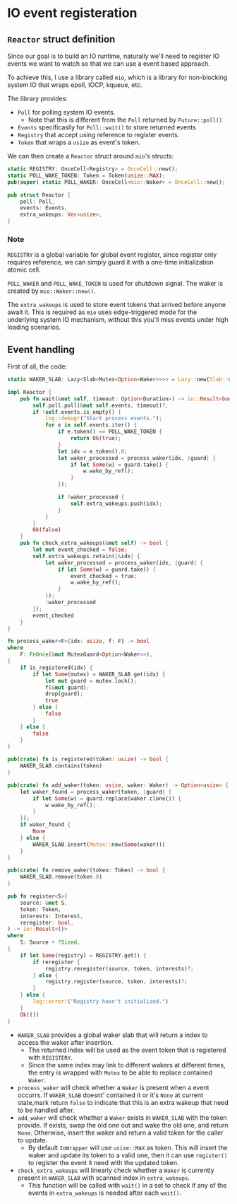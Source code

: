 # IO event registeration

## `Reactor` struct definition
Since our goal is to build an IO runtime, naturally we'll need to register IO
events we want to watch so that we can use a event based approach.

To achieve this, I use a library called `mio`, which is a library for non-blocking
system IO that wraps epoll, IOCP, kqueue, etc.

The library provides:
- `Poll` for polling system IO events.
    - Note that this is different from the `Poll` returned by `Future::poll()`
- `Events` specificaslly for `Poll::wait()` to store returned events
- `Registry` that accept using reference to register events.
- `Token` that wraps a `usize` as event's token.

We can then create a `Reactor` struct around `mio`'s structs:
```rust
static REGISTRY: OnceCell<Registry> = OnceCell::new();
static POLL_WAKE_TOKEN: Token = Token(usize::MAX);
pub(super) static POLL_WAKER: OnceCell<mio::Waker> = OnceCell::new();

pub struct Reactor {
    poll: Poll,
    events: Events,
    extra_wakeups: Vec<usize>,
}
```

### Note
`REGISTRY` is a global variable for global event register, since register only requires reference,
we can simply guard it with a one-time initialization atomic cell.

`POLL_WAKER` and `POLL_WAKE_TOKEN` is used for shutdown signal. The waker is created by `mio::Waker::new()`.

The `extra_wakeups` is used to store event tokens that arrived before anyone await it.
This is required as `mio` uses edge-triggered mode for the underlying system IO mechanism, without
this you'll miss events under high loading scenarios.

## Event handling
First of all, the code:
```rust
static WAKER_SLAB: Lazy<Slab<Mutex<Option<Waker>>>> = Lazy::new(Slab::new);

impl Reactor {
    pub fn wait(&mut self, timeout: Option<Duration>) -> io::Result<bool> {
        self.poll.poll(&mut self.events, timeout)?;
        if !self.events.is_empty() {
            log::debug!("Start process events.");
            for e in self.events.iter() {
                if e.token() == POLL_WAKE_TOKEN {
                    return Ok(true);
                }
                let idx = e.token().0;
                let waker_processed = process_waker(idx, |guard| {
                    if let Some(w) = guard.take() {
                        w.wake_by_ref();
                    }
                });

                if !waker_processed {
                    self.extra_wakeups.push(idx);
                }
            }
        }
        Ok(false)
    }
    pub fn check_extra_wakeups(&mut self) -> bool {
        let mut event_checked = false;
        self.extra_wakeups.retain(|&idx| {
            let waker_processed = process_waker(idx, |guard| {
                if let Some(w) = guard.take() {
                    event_checked = true;
                    w.wake_by_ref();
                }
            });
            !waker_processed
        });
        event_checked
    }
}

fn process_waker<F>(idx: usize, f: F) -> bool
where
    F: FnOnce(&mut MutexGuard<Option<Waker>>),
{
    if is_registered(idx) {
        if let Some(mutex) = WAKER_SLAB.get(idx) {
            let mut guard = mutex.lock();
            f(&mut guard);
            drop(guard);
            true
        } else {
            false
        }
    } else {
        false
    }
}

pub(crate) fn is_registered(token: usize) -> bool {
    WAKER_SLAB.contains(token)
}

pub(crate) fn add_waker(token: usize, waker: Waker) -> Option<usize> {
    let waker_found = process_waker(token, |guard| {
        if let Some(w) = guard.replace(waker.clone()) {
            w.wake_by_ref();
        }
    });
    if waker_found {
        None
    } else {
        WAKER_SLAB.insert(Mutex::new(Some(waker)))
    }
}

pub(crate) fn remove_waker(token: Token) -> bool {
    WAKER_SLAB.remove(token.0)
}

pub fn register<S>(
    source: &mut S,
    token: Token,
    interests: Interest,
    reregister: bool,
) -> io::Result<()>
where
    S: Source + ?Sized,
{
    if let Some(registry) = REGISTRY.get() {
        if reregister {
            registry.reregister(source, token, interests)?;
        } else {
            registry.register(source, token, interests)?;
        }
    } else {
        log::error!("Registry hasn't initialized.")
    }
    Ok(())
}
```
- `WAKER_SLAB` provides a global waker slab that will return a index to access the waker after insertion.
    - The returned index will be used as the event token that is registered with `REGISTERY`.
    - Since the same index may link to different wakers at different times, the entry is wrapped with `Mutex` to be able to replace contained `Waker`.
- `process_waker` will check whether a `Waker` is present when a event occurrs. If `WAKER_SLAB` doesnt' contained it or it's `None` at current state,mark return `false` to indicate that this is an extra wakeup that need to be handled after.
- `add_waker` will check whether a `Waker` exists in `WAKER_SLAB` with the token provide. If exists, swap the old one out and wake the old one, and return `None`. Otherwise, insert the waker and return a valid token for the caller to update.
    - By default `IoWrapper` will use `usize::MAX` as token. This will insert the waker and update its token to a valid one, then it can use `register()` to register the event it need with the updated token.
- `check_extra_wakeups` will linearly check whether a `Waker` is currently present in `WAKER_SLAB` with scanned index in `extra_wakeups`.
    - This function will be called with `wait()` in a set to check if any of the events in `extra_wakeups` is needed after each `wait()`.
